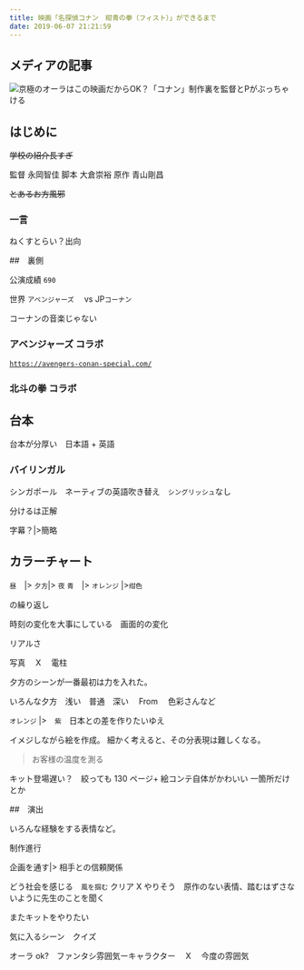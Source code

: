 ```yaml
---
title: 映画「名探偵コナン　紺青の拳（フィスト）」ができるまで
date: 2019-06-07 21:21:59
---
```


## メディアの記事

![京極のオーラはこの映画だからOK？「コナン」制作裏を監督とPがぶっちゃける](https://natalie.mu/comic/news/334718)

## はじめに

<del>学校の紹介長すぎ</del>

監督 永岡智佳
脚本 大倉崇裕
原作 青山剛昌

<del>とあるお方風邪</del>

### 一言

ねくすとらい？出向

##　裏側

公演成績 `690`

世界 `アベンジャーズ`　 vs JP`コーナン`

コーナンの音楽じゃない

### アベンジャーズ コラボ

[`https://avengers-conan-special.com/`](https://avengers-conan-special.com/)

### 北斗の拳 コラボ

## 台本

台本が分厚い　日本語 + 英語

### バイリンガル

シンガポール　ネーティブの英語吹き替え　`シングリッシュ`なし

分けるは正解

字幕？|>簡略

## カラーチャート

`昼`　|> `夕方`|> `夜`
`青`　|> `オレンジ` |>`绀色`

の繰り返し

時刻の変化を大事にしている　画面的の変化

リアルさ

写真　 X 　電柱

夕方のシーンが一番最初は力を入れた。

いろんな夕方　浅い　普通　深い　 From 　色彩さんなど

`オレンジ` |>　`紫`　日本との差を作りたいゆえ

イメジしながら絵を作成。
細かく考えると、その分表現は難しくなる。

> お客様の温度を測る

キット登場遅い？　絞っても 130 ページ+
絵コンテ自体がかわいい
一箇所だけとか

##　演出

いろんな経験をする表情など。

制作進行

企画を通す|> 相手との信頼関係

どう社会を感じる　`風を掴む`
クリア X やりそう　原作のない表情、踏むはずさないように先生のことを聞く

またキットをやりたい

気に入るシーン　クイズ

オーラ ok?　ファンタシ雰囲気ーキャラクター　 X 　今度の雰囲気
